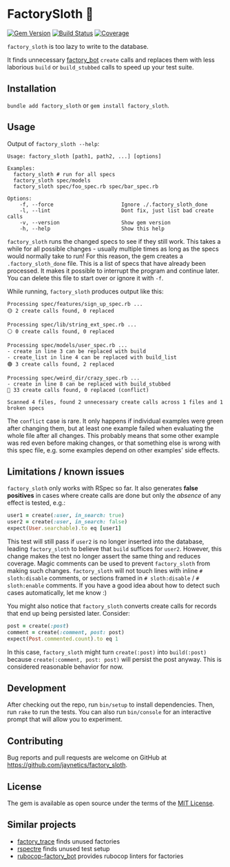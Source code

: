 # FactorySloth 🦥

[![Gem Version](https://badge.fury.io/rb/factory_sloth.svg)](http://badge.fury.io/rb/factory_sloth)
[![Build Status](https://github.com/jaynetics/factory_sloth/actions/workflows/tests.yml/badge.svg)](https://github.com/jaynetics/factory_sloth/actions)
[![Coverage](https://codecov.io/gh/jaynetics/factory_sloth/branch/main/graph/badge.svg?token=W6UJA0F8WO)](https://codecov.io/gh/jaynetics/factory_sloth)

`factory_sloth` is too lazy to write to the database.

It finds unnecessary [factory_bot](https://github.com/thoughtbot/factory_bot) `create` calls and replaces them with less laborious `build` or `build_stubbed` calls to speed up your test suite.

## Installation

`bundle add factory_sloth` or `gem install factory_sloth`.

## Usage

Output of `factory_sloth --help`:

```
Usage: factory_sloth [path1, path2, ...] [options]

Examples:
  factory_sloth # run for all specs
  factory_sloth spec/models
  factory_sloth spec/foo_spec.rb spec/bar_spec.rb

Options:
    -f, --force                      Ignore ./.factory_sloth_done
    -l, --lint                       Dont fix, just list bad create calls
    -v, --version                    Show gem version
    -h, --help                       Show this help
```

`factory_sloth` runs the changed specs to see if they still work. This takes a while for all possible changes - usually multiple times as long as the specs would normally take to run! For this reason, the gem creates a `.factory_sloth_done` file. This is a list of specs that have already been processed. It makes it possible to interrupt the program and continue later. You can delete this file to start over or ignore it with `-f`.

While running, `factory_sloth` produces output like this:

```
Processing spec/features/sign_up_spec.rb ...
🟡 2 create calls found, 0 replaced

Processing spec/lib/string_ext_spec.rb ...
⚪️ 0 create calls found, 0 replaced

Processing spec/models/user_spec.rb ...
- create in line 3 can be replaced with build
- create_list in line 4 can be replaced with build_list
🟢 3 create calls found, 2 replaced

Processing spec/weird_dir/crazy_spec.rb ...
- create in line 8 can be replaced with build_stubbed
🔴 33 create calls found, 0 replaced (conflict)

Scanned 4 files, found 2 unnecessary create calls across 1 files and 1 broken specs
```

The `conflict` case is rare. It only happens if individual examples were green after changing them, but at least one example failed when evaluating the whole file after all changes. This probably means that some other example was red even before making changes, or that something else is wrong with this spec file, e.g. some examples depend on other examples' side effects.

## Limitations / known issues

`factory_sloth` only works with RSpec so far. It also generates **false positives** in cases where create calls are done but only the *absence* of any effect is tested, e.g.:

```ruby
user1 = create(:user, in_search: true)
user2 = create(:user, in_search: false)
expect(User.searchable).to eq [user1]
```

This test will still pass if `user2` is no longer inserted into the database, leading `factory_sloth` to believe that `build` suffices for `user2`. However, this change makes the test no longer assert the same thing and reduces coverage. Magic comments can be used to prevent `factory_sloth` from making such changes. `factory_sloth` will not touch lines with inline `# sloth:disable` comments, or sections framed in `# sloth:disable` / `# sloth:enable` comments. If you have a good idea about how to detect such cases automatically, let me know :)

You might also notice that `factory_sloth` converts create calls for records that end up being persisted later. Consider:

```ruby
post = create(:post)
comment = create(:comment, post: post)
expect(Post.commented.count).to eq 1
```

In this case, `factory_sloth` might turn `create(:post)` into `build(:post)` because `create(:comment, post: post)` will persist the post anyway. This is considered reasonable behavior for now.

## Development

After checking out the repo, run `bin/setup` to install dependencies. Then, run `rake` to run the tests. You can also run `bin/console` for an interactive prompt that will allow you to experiment.

## Contributing

Bug reports and pull requests are welcome on GitHub at https://github.com/jaynetics/factory_sloth.

## License

The gem is available as open source under the terms of the [MIT License](https://opensource.org/licenses/MIT).

## Similar projects

- [factory_trace](https://github.com/djezzzl/factory_trace) finds unused factories
- [rspectre](https://github.com/dgollahon/rspectre) finds unused test setup
- [rubocop-factory_bot](https://github.com/rubocop/rubocop-factory_bot) provides rubocop linters for factories
